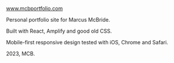 www.mcbportfolio.com

Personal portfolio site for Marcus McBride.

Built with React, Amplify and good old CSS.

Mobile-first responsive design tested with iOS, Chrome and Safari.

2023, MCB.